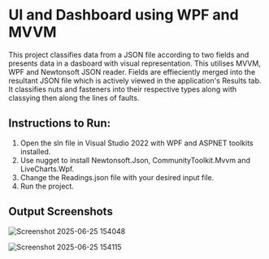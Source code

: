 # UI and Dashboard using WPF and MVVM

This project classifies data from a JSON file according to two fields and presents data in a dasboard with visual representation. This utilises MVVM, WPF and Newtonsoft JSON reader. Fields are effieciently merged into the resultant JSON file which is actively viewed in the application's Results tab. It classifies nuts and fasteners into their respective types along with classying then along the lines of faults. 

## Instructions to Run:
1. Open the sln file in Visual Studio 2022 with WPF and ASPNET toolkits installed.
2. Use nugget to install Newtonsoft.Json, CommunityToolkit.Mvvm and LiveCharts.Wpf.
3. Change the Readings.json file with your desired input file.
4. Run the project.

## Output Screenshots

![Screenshot 2025-06-25 154048](https://github.com/user-attachments/assets/611e175b-53e5-48d4-a786-44ac2587aec3)

![Screenshot 2025-06-25 154115](https://github.com/user-attachments/assets/d23cfaab-7788-4c10-828b-1077aed71a57)
